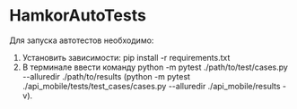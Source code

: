 # HamkorAutoTests

Для запуска автотестов необходимо:
1) Установить зависимости: pip install -r requirements.txt
2) В терминале ввести команду python -m pytest ./path/to/test/cases.py --alluredir ./path/to/results
   (python -m pytest ./api_mobile/tests/test_cases/cases.py --alluredir ./api_mobile/results -v).


